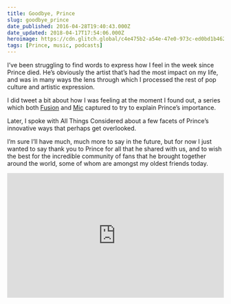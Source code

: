 ```yaml
---
title: Goodbye, Prince
slug: goodbye_prince
date_published: 2016-04-28T19:40:43.000Z
date_updated: 2018-04-17T17:54:06.000Z
heroimage: https://cdn.glitch.global/c4e475b2-a54e-47e0-973c-ed0bd1b46262/prince-final.jpg?v=1669870539295
tags: [Prince, music, podcasts]
---
```


I’ve been struggling to find words to express how I feel in the week since Prince died. He’s obviously the artist that’s had the most impact on my life, and was in many ways the lens through which I processed the rest of pop culture and artistic expression.

I did tweet a bit about how I was feeling at the moment I found out, a series which both [Fusion](https://web.archive.org/web/20160422030301/http://fusion.net/story/294084/these-12-powerful-tweets-explain-just-why-prince-meant-so-much-to-so-many-people/) and [Mic](http://mic.com/articles/141507/this-series-of-tweets-perfectly-illustrates-what-prince-meant-to-his-fans) captured to try to explain Prince’s importance.

Later, I spoke with All Things Considered about a few facets of Prince’s innovative ways that perhaps get overlooked.

I’m sure I’ll have much, much more to say in the future, but for now I just wanted to say thank you to Prince for all that he shared with us, and to wish the best for the incredible community of fans that he brought together around the world, some of whom are amongst my oldest friends today.

<iframe width="100%" height="290" src="https://www.npr.org/player/embed/475424787/475424788" frameborder=0></iframe>
